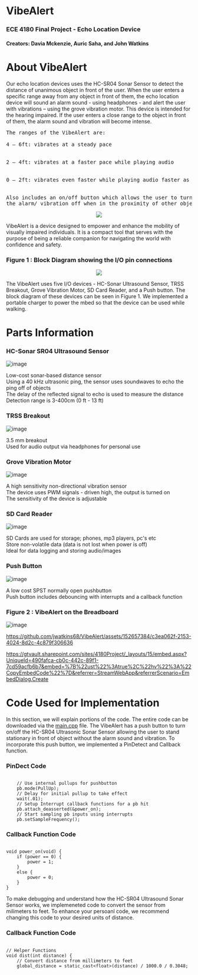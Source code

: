 # VibeAlert
### ECE 4180 Final Project - Echo Location Device

#### Creators: Davia Mckenzie, Auric Saha, and John Watkins

# About VibeAlert
Our echo location devices uses the HC-SR04 Sonar Sensor to detect the distance of unanimous object in front of the user. When the user enters a specific range away from any object in front of them, the echo location device will sound an alarm sound - using headphones - and alert the user with vibrations – using the grove vibration motor. This device is intended for the hearing impaired. If the user enters a close range to the object in front of them, the alarm sound and vibration will become intense.
<pre>
The ranges of the VibeAlert are:
 <summary>4 – 6ft: vibrates at a steady pace​</summary>
 <summary>2 – 4ft: vibrates at a faster pace while playing audio​</summary>
 <summary>0 – 2ft: vibrates even faster while playing audio faster as well​</summary>

Also includes an on/off button which allows the user to turn 
the alarm/ vibration off when in the proximity of other objects.
</pre>

<p align="center">
<img src = "https://github.com/jwatkins68/VibeAlert/assets/152657384/cd8f4e3f-e454-4707-9c9c-a01db82b4533" />


VibeAlert is a device designed to empower and enhance the mobility of visually impaired individuals. It is a compact tool that serves with the purpose of being a reliable companion for navigating the world with confidence and safety.​



<!--- Block Diagram --->

### Figure 1 : Block Diagram showing the I/O pin connections
<p align="center">
<img src = "https://github.com/jwatkins68/VibeAlert/assets/152657384/2ebe7f63-29ad-4fb0-9667-5e87564ab80a" />

The VibeAlert uses five I/O devices - HC-Sonar Ultrasound Sensor, TRSS Breakout, Grove Vibration Motor, SD Card Reader, and a Push button. The block diagram of these devices can be seen in Figure 1. We implemented a portable charger to power the mbed so that the device can be used while walking.

# Parts Information

### HC-Sonar SR04 Ultrasound Sensor
![image](https://github.com/jwatkins68/VibeAlert/assets/152657384/95a1e81b-39f5-49af-9337-d12ec3f891f1)
  <summary>Low-cost sonar-based distance sensor​</summary>
  <summary>Using a 40 kHz ultrasonic ping, the sensor uses soundwaves to echo the   ping off of  objects​</summary>
  <summary>The delay of the reflected signal to echo is used to measure the         distance​</summary>
  <summary>Detection range is 3-400cm (0 ft - 13 ft)​</summary>

### TRSS Breakout
![image](https://github.com/jwatkins68/VibeAlert/assets/152657384/75bcc0f0-573f-4a0c-b653-3ae823febb33)
  <summary>3.5 mm breakout​​</summary>
  <summary>Used for audio output via headphones for personal use​</summary>

### Grove Vibration Motor
![image](https://github.com/jwatkins68/VibeAlert/assets/152657384/4b88c30d-3ab9-4906-b8cb-19f612e39a2c)
  <summary>A high sensitivity non-directional vibration sensor​​​</summary>
  <summary>The device uses PWM signals - driven high, the output is turned on​</summary>
  <summary>The sensitivity of the device is adjustable​</summary>

### SD Card Reader
![image](https://github.com/jwatkins68/VibeAlert/assets/152657384/41afdb64-6c0a-4e1c-97d6-ee5f180a2b4d)
  <summary>SD Cards are used for storage; phones, mp3 players, pc's etc​​​​</summary>
  <summary>Store non-volatile data (data is not lost when power is off)</summary>
  <summary>Ideal for data logging and storing audio/images​​</summary>

### Push Button
![image](https://github.com/jwatkins68/VibeAlert/assets/152657384/42a35c4f-db99-433f-8e7a-2b8636fffa30)
  <summary>A low cost SPST normally open pushbutton​​​​​</summary>
  <summary>Push button includes debouncing with interrupts and a callback function​</summary>

### Figure 2 : VibeAlert on the Breadboard
![image](https://github.com/jwatkins68/VibeAlert/assets/152657384/2688b92d-f2d0-4106-ba77-67e818cf177a)

https://github.com/jwatkins68/VibeAlert/assets/152657384/c3ea062f-2153-4024-8d2c-4c879f306636

https://gtvault.sharepoint.com/sites/4180Project/_layouts/15/embed.aspx?UniqueId=490fafca-cb0c-442c-89f1-7cd59acfb6b7&embed=%7B%22ust%22%3Atrue%2C%22hv%22%3A%22CopyEmbedCode%22%7D&referrer=StreamWebApp&referrerScenario=EmbedDialog.Create

# Code Used for Implementation
<!--- Insert Code Here --->
In this section, we will explain portions of the code. The entire code can be downloaded via the [main.cpp](https://github.com/jwatkins68/VibeAlert/blob/main/main.cpp) file. The VibeAlert has a push button to turn on/off the HC-SR04 Ultrasonic Sonar Sensor allowing the user to stand stationary in front of object without the alarm sound and vibration. To incorporate this push button, we implemented a PinDetect and Callback function. 

### PinDect Code
```

    // Use internal pullups for pushbutton
    pb.mode(PullUp);    
    // Delay for initial pullup to take effect
    wait(.01);
    // Setup Interrupt callback functions for a pb hit
    pb.attach_deasserted(&power_on);
    // Start sampling pb inputs using interrupts
    pb.setSampleFrequency();

```

### Callback Function Code
```

void power_on(void) {
    if (power == 0) {
        power = 1;
    }
    else {
        power = 0;
    }
}

```
To make debugging and understand how the HC-SR04 Ultrasound Sonar Sensor works, we implemeneted code to convert the sensor from milimeters to feet. To enhance your persoanl code, we recommend changing this code to your desired units of distance.

### Callback Function Code
```

// Helper Functions
void dist(int distance) {
    // Convert distance from millimeters to feet
    global_distance = static_cast<float>(distance) / 1000.0 / 0.3048;

```




<!--- Adding a Dropdown
<details>
<summary>Code used for implementation</summary>
  

<!---
  Suprise MF!
  --->
</details>

<!--- Adding a Table 

| Rank | Languages |
|-----:|-----------|
|     1| Javascript|
|     2| Python    |
|     3| SQL       |

--->
